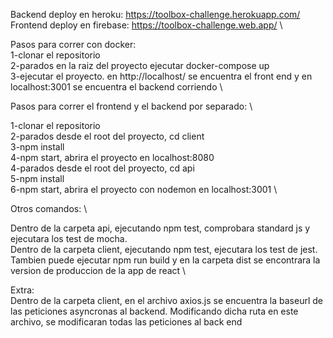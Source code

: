 Backend deploy en heroku: https://toolbox-challenge.herokuapp.com/ \
Frontend deploy en firebase: https://toolbox-challenge.web.app/ \

Pasos para correr con docker: \
1-clonar el repositorio  \
2-parados en la raiz del proyecto ejecutar docker-compose up \
3-ejecutar el proyecto. en http://localhost/ se encuentra el front end y en localhost:3001 se encuentra el backend corriendo \

Pasos para correr el frontend y el backend por separado: \

1-clonar el repositorio \
2-parados desde el root del proyecto, cd client \
3-npm install \
4-npm start, abrira el proyecto en localhost:8080 \
4-parados desde el root del proyecto, cd api \
5-npm install \
6-npm start, abrira el proyecto con nodemon en localhost:3001 \

Otros comandos:  \

Dentro de la carpeta api, ejecutando npm test, comprobara standard js y ejecutara los test de mocha. \
Dentro de la carpeta client, ejecutando npm test, ejecutara los test de jest. Tambien puede ejecutar npm run build y en la carpeta dist se encontrara la version de produccion de la app de react \

Extra: \
Dentro de la carpeta client, en el archivo axios.js se encuentra la baseurl de las peticiones asyncronas al backend. Modificando dicha ruta en este archivo, se modificaran todas las peticiones al back end
